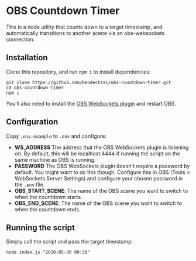 # OBS Countdown Timer

This is a node utility that counts down to a target timestamp, and automatically transitions to another scene via an obs-websockets connection.

## Installation

Clone this repository, and run `npm i` to install dependencies:

```
git clone https://github.com/bendechrai/obs-countdown-timer.git
cd obs-countdown-timer
npm i
```

You'll also need to install the [OBS WebSockets plugin](https://obsproject.com/forum/resources/obs-websocket-remote-control-obs-studio-from-websockets.466/)
and restart OBS.

## Configuration

Copy `.env.example` to `.env` and configure:

* **WS_ADDRESS** The address that the OBS WebSockets plugin is listening on. By default, this will be localhost:4444 if running the script on the same machine as OBS is running.
* **PASSWORD** The OBS WebSockets plugin doesn't require a password by default. You might want to do this though. Configure this in OBS (Tools > WebSockets Server Settings) and configure your chosen password in the `.env` file.
* **OBS_START_SCENE**: The name of the OBS scene you want to switch to when the countdown starts.
* **OBS_END_SCENE**: The name of the OBS scene you want to switch to when the countdown ends.

## Running the script

Simply call the script and pass the target timestamp:

```
node index.js "2020-05-30 00:30"
```
